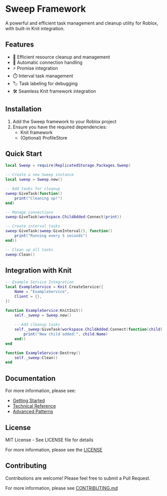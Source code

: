 # Sweep Framework

A powerful and efficient task management and cleanup utility for Roblox, with built-in Knit integration.

## Features

- 🧹 Efficient resource cleanup and management
- 🔄 Automatic connection handling
- ⚡ Promise integration
- ⏱️ Interval task management
- 🏷️ Task labeling for debugging
- 🛠️ Seamless Knit framework integration

## Installation

1. Add the Sweep framework to your Roblox project
2. Ensure you have the required dependencies:
   - Knit framework
   - (Optional) ProfileStore

## Quick Start
```lua
local Sweep = require(ReplicatedStorage.Packages.Sweep)

-- Create a new Sweep instance
local sweep = Sweep.new()

-- Add tasks for cleanup
sweep:GiveTask(function()
    print("Cleaning up!")
end)

-- Manage connections
sweep:GiveTask(workspace.ChildAdded:Connect(print))

-- Create interval tasks
sweep:GiveTask(sweep:GiveInterval(5, function()
    print("Running every 5 seconds")
end))

-- Clean up all tasks
sweep:Clean()
```

## Integration with Knit

```lua
-- Example Service Integration
local ExampleService = Knit.CreateService({
    Name = "ExampleService",
    Client = {},
})

function ExampleService:KnitInit()
    self._sweep = Sweep.new()
    
    -- Add cleanup tasks
    self._sweep:GiveTask(workspace.ChildAdded:Connect(function(child)
        print("New child added:", child.Name)
    end))
end

function ExampleService:Destroy()
    self._sweep:Clean()
end
```

## Documentation

For more information, please see:
- [Getting Started](docs/getting-started.md)
- [Technical Reference](docs/technical-reference.md)
- [Advanced Patterns](docs/advanced-patterns.md)

## License

MIT License - See LICENSE file for details

For more information, please see the [LICENSE](LICENSE)

## Contributing

Contributions are welcome! Please feel free to submit a Pull Request. 

For more information, please see [CONTRIBUTING.md](CONTRIBUTING.md)
